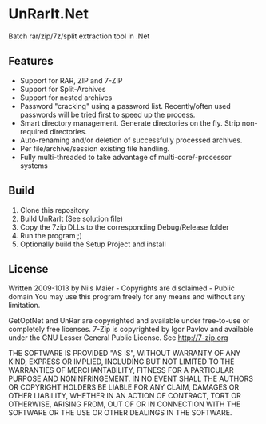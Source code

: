 UnRarIt.Net
===========
Batch rar/zip/7z/split extraction tool in .Net

Features 
--------
  * Support for RAR, ZIP and 7-ZIP
  * Support for Split-Archives
  * Support for nested archives
  * Password "cracking" using a password list. Recently/often used passwords will be tried first to speed up the process.
  * Smart directory management. Generate directories on the fly. Strip non-required directories.
  * Auto-renaming and/or deletion of successfully processed archives.
  * Per file/archive/session existing file handling.
  * Fully multi-threaded to take advantage of multi-core/-processor systems

Build
-----
  1. Clone this repository
  2. Build UnRarIt (See solution file)
  3. Copy the 7zip DLLs to the corresponding Debug/Release folder
  4. Run the program ;)
  5. Optionally build the Setup Project and install

License
-------
Written 2009-1013 by Nils Maier - Copyrights are disclaimed - Public domain
You may use this program freely for any means and without any limitation.

GetOptNet and UnRar are copyrighted and available under free-to-use or completely free licenses.
7-Zip is copyrighted by Igor Pavlov and available under the GNU Lesser General Public License. See <http://7-zip.org>

THE SOFTWARE IS PROVIDED "AS IS", WITHOUT WARRANTY OF ANY KIND, EXPRESS OR IMPLIED, INCLUDING BUT NOT LIMITED TO THE WARRANTIES OF MERCHANTABILITY, FITNESS FOR A PARTICULAR PURPOSE AND NONINFRINGEMENT. IN NO EVENT SHALL THE AUTHORS OR COPYRIGHT HOLDERS BE LIABLE FOR ANY CLAIM, DAMAGES OR OTHER LIABILITY, WHETHER IN AN ACTION OF CONTRACT, TORT OR OTHERWISE, ARISING FROM, OUT OF OR IN CONNECTION WITH THE SOFTWARE OR THE USE OR OTHER DEALINGS IN THE SOFTWARE.

